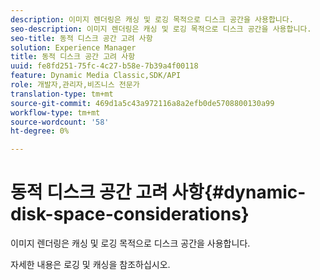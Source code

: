 ```yaml
---
description: 이미지 렌더링은 캐싱 및 로깅 목적으로 디스크 공간을 사용합니다.
seo-description: 이미지 렌더링은 캐싱 및 로깅 목적으로 디스크 공간을 사용합니다.
seo-title: 동적 디스크 공간 고려 사항
solution: Experience Manager
title: 동적 디스크 공간 고려 사항
uuid: fe8fd251-75fc-4c27-b58e-7b39a4f00118
feature: Dynamic Media Classic,SDK/API
role: 개발자,관리자,비즈니스 전문가
translation-type: tm+mt
source-git-commit: 469d1a5c43a972116a8a2efb0de5708800130a99
workflow-type: tm+mt
source-wordcount: '58'
ht-degree: 0%

---
```



# 동적 디스크 공간 고려 사항{#dynamic-disk-space-considerations}

이미지 렌더링은 캐싱 및 로깅 목적으로 디스크 공간을 사용합니다.

자세한 내용은 로깅 및 캐싱을 참조하십시오.
